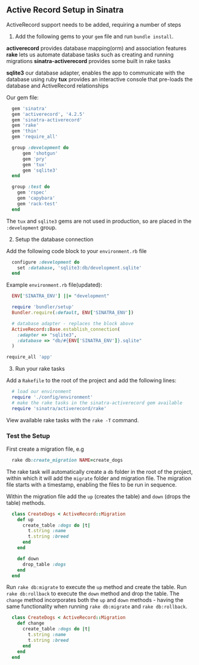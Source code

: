 ## Active Record Setup in Sinatra

ActiveRecord support needs to be added, requiring a number of steps

1. Add the following gems to your `gem` file and run `bundle install`.

  **activerecord**            provides database mapping(orm) and association features
  **rake**                    lets us automate database tasks such as creating and running migrations
  **sinatra-activerecord**    provides some built in rake tasks

  **sqlite3**                 our database adapter, enables the app to communicate with the database using ruby
  **tux**                     provides an interactive console that pre-loads the database and ActiveRecord relationships


Our gem file:

```ruby
  gem 'sinatra'
  gem 'activerecord', '4.2.5'
  gem 'sinatra-activerecord'
  gem 'rake'
  gem 'thin'
  gem 'require_all'

  group :development do
      gem 'shotgun'
      gem 'pry'
      gem 'tux'
      gem 'sqlite3'
  end

  group :test do
    gem 'rspec'
    gem 'capybara'
    gem 'rack-test'
  end
```

The `tux` and `sqlite3` gems are not used in production, so are placed in the `:development` group.  

2. Setup the database connection

Add the following code block to your `environment.rb` file

```ruby
  configure :development do
    set :database, 'sqlite3:db/development.sqlite'
  end
```

Example `environment.rb` file(updated):

```ruby
  ENV['SINATRA_ENV'] ||= "development"

  require 'bundler/setup'
  Bundler.require(:default, ENV['SINATRA_ENV'])

  # database adapter - replaces the block above
  ActiveRecord::Base.establish_connection(
    :adapter => "sqlite3",
    :database => "db/#{ENV['SINATRA_ENV']}.sqlite"
  )

require_all 'app'
```

3. Run your rake tasks

Add a `Rakefile` to the root of the project and add the following lines:

```ruby
  # load our environment
  require './config/environment'
  # make the rake tasks in the sinatra-activerecord gem available
  require 'sinatra/activerecord/rake'
```

View available rake tasks with the `rake -T` command.


### Test the Setup

First create a migration file, e.g

```ruby
  rake db:create_migration NAME=create_dogs
```

The rake task will automatically create a `db` folder in the root of the project, within which it will add the `migrate` folder and migration file. The migration file starts with a timestamp, enabling the files to be run in sequence.

Within the migration file add the `up` (creates the table) and `down` (drops the table) methods.

```ruby
  class CreateDogs < ActiveRecord::Migration
    def up
      create_table :dogs do |t|
        t.string :name
        t.string :breed
      end
    end

    def down
      drop_table :dogs
    end
  end
```

Run `rake db:migrate` to execute the `up` method and create the table. Run `rake db:rollback` to execute the `down` method and drop the table. The `change` method incorporates both the `up` and `down` methods - having the same functionality when running `rake db:migrate` and `rake db:rollback`.


```ruby
  class CreateDogs < ActiveRecord::Migration
    def change
      create_table :dogs do |t|
        t.string :name
        t.string :breed
      end
    end
  end
```
